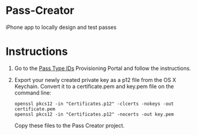 Pass-Creator
============

iPhone app to locally design and test passes

Instructions
==========================

1. Go to the [Pass Type IDs](https://developer.apple.com/ios/manage/passtypeids/index.action) Provisioning Portal and
follow the instructions.

2. Export your newly created private key as a p12 file from the OS X Keychain.
   Convert it to a certificate.pem and key.pem file on the command line:

   ```
   openssl pkcs12 -in "Certificates.p12" -clcerts -nokeys -out certificate.pem 
   openssl pkcs12 -in "Certificates.p12" -nocerts -out key.pem
   ```
   
   Copy these files to the Pass Creator project.

